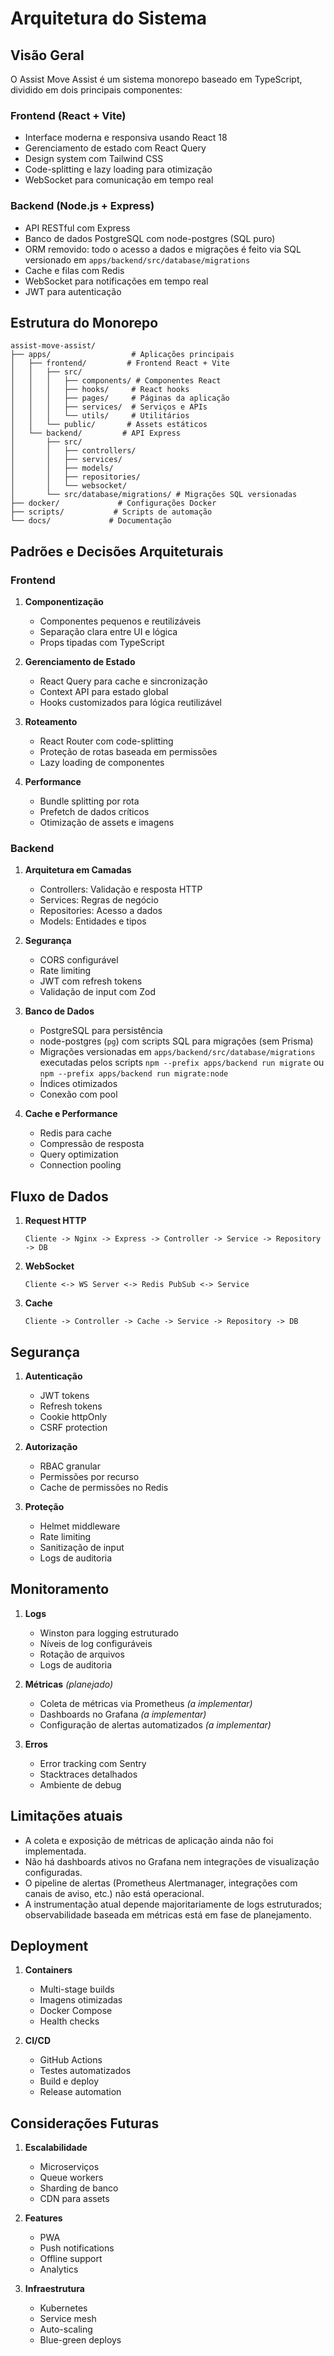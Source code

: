 # Arquitetura do Sistema

## Visão Geral

O Assist Move Assist é um sistema monorepo baseado em TypeScript, dividido em dois principais componentes:

### Frontend (React + Vite)
- Interface moderna e responsiva usando React 18
- Gerenciamento de estado com React Query
- Design system com Tailwind CSS
- Code-splitting e lazy loading para otimização
- WebSocket para comunicação em tempo real

### Backend (Node.js + Express)
- API RESTful com Express
- Banco de dados PostgreSQL com node-postgres (SQL puro)
- ORM removido: todo o acesso a dados e migrações é feito via SQL versionado em `apps/backend/src/database/migrations`
- Cache e filas com Redis
- WebSocket para notificações em tempo real
- JWT para autenticação

## Estrutura do Monorepo

```
assist-move-assist/
├── apps/                  # Aplicações principais
│   ├── frontend/         # Frontend React + Vite
│   │   ├── src/
│   │   │   ├── components/ # Componentes React
│   │   │   ├── hooks/     # React hooks
│   │   │   ├── pages/     # Páginas da aplicação
│   │   │   ├── services/  # Serviços e APIs
│   │   │   └── utils/     # Utilitários
│   │   └── public/       # Assets estáticos
│   └── backend/         # API Express
│       ├── src/
│       │   ├── controllers/
│       │   ├── services/
│       │   ├── models/
│       │   ├── repositories/
│       │   └── websocket/
│       └── src/database/migrations/ # Migrações SQL versionadas
├── docker/             # Configurações Docker
├── scripts/           # Scripts de automação
└── docs/             # Documentação
```

## Padrões e Decisões Arquiteturais

### Frontend

1. **Componentização**
   - Componentes pequenos e reutilizáveis
   - Separação clara entre UI e lógica
   - Props tipadas com TypeScript

2. **Gerenciamento de Estado**
   - React Query para cache e sincronização
   - Context API para estado global
   - Hooks customizados para lógica reutilizável

3. **Roteamento**
   - React Router com code-splitting
   - Proteção de rotas baseada em permissões
   - Lazy loading de componentes

4. **Performance**
   - Bundle splitting por rota
   - Prefetch de dados críticos
   - Otimização de assets e imagens

### Backend

1. **Arquitetura em Camadas**
   - Controllers: Validação e resposta HTTP
   - Services: Regras de negócio
   - Repositories: Acesso a dados
   - Models: Entidades e tipos

2. **Segurança**
   - CORS configurável
   - Rate limiting
   - JWT com refresh tokens
   - Validação de input com Zod

3. **Banco de Dados**
   - PostgreSQL para persistência
   - node-postgres (`pg`) com scripts SQL para migrações (sem Prisma)
   - Migrações versionadas em `apps/backend/src/database/migrations` executadas pelos scripts `npm --prefix apps/backend run migrate` ou `npm --prefix apps/backend run migrate:node`
   - Índices otimizados
   - Conexão com pool

4. **Cache e Performance**
   - Redis para cache
   - Compressão de resposta
   - Query optimization
   - Connection pooling

## Fluxo de Dados

1. **Request HTTP**
   ```
   Cliente -> Nginx -> Express -> Controller -> Service -> Repository -> DB
   ```

2. **WebSocket**
   ```
   Cliente <-> WS Server <-> Redis PubSub <-> Service
   ```

3. **Cache**
   ```
   Cliente -> Controller -> Cache -> Service -> Repository -> DB
   ```

## Segurança

1. **Autenticação**
   - JWT tokens
   - Refresh tokens
   - Cookie httpOnly
   - CSRF protection

2. **Autorização**
   - RBAC granular
   - Permissões por recurso
   - Cache de permissões no Redis

3. **Proteção**
   - Helmet middleware
   - Rate limiting
   - Sanitização de input
   - Logs de auditoria

## Monitoramento

1. **Logs**
   - Winston para logging estruturado
   - Níveis de log configuráveis
   - Rotação de arquivos
   - Logs de auditoria

2. **Métricas** *(planejado)*
   - Coleta de métricas via Prometheus *(a implementar)*
   - Dashboards no Grafana *(a implementar)*
   - Configuração de alertas automatizados *(a implementar)*

3. **Erros**
   - Error tracking com Sentry
   - Stacktraces detalhados
   - Ambiente de debug

## Limitações atuais

- A coleta e exposição de métricas de aplicação ainda não foi implementada.
- Não há dashboards ativos no Grafana nem integrações de visualização configuradas.
- O pipeline de alertas (Prometheus Alertmanager, integrações com canais de aviso, etc.) não está operacional.
- A instrumentação atual depende majoritariamente de logs estruturados; observabilidade baseada em métricas está em fase de planejamento.

## Deployment

1. **Containers**
   - Multi-stage builds
   - Imagens otimizadas
   - Docker Compose
   - Health checks

2. **CI/CD**
   - GitHub Actions
   - Testes automatizados
   - Build e deploy
   - Release automation

## Considerações Futuras

1. **Escalabilidade**
   - Microserviços
   - Queue workers
   - Sharding de banco
   - CDN para assets

2. **Features**
   - PWA
   - Push notifications
   - Offline support
   - Analytics

3. **Infraestrutura**
   - Kubernetes
   - Service mesh
   - Auto-scaling
   - Blue-green deploys
